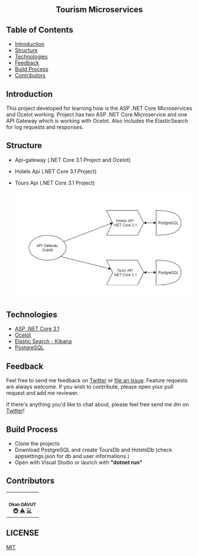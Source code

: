 <h2 align="center"> Tourism Microservices</h2> 

## Table of Contents

- [Introduction](#introduction)
- [Structure](#structure)
- [Technologies](#technologies)
- [Feedback](#feedback)
- [Build Process](#build-process)
- [Contributors](#contributors)


## Introduction

This project developed for learning how is the ASP .NET Core Microservices and Ocelot working. Project has two ASP .NET Core Microservice and one API Gateway which is working with Ocelot. Also includes the ElasticSearch for log requests and responses.

## Structure
- Api-gateway (.NET Core 3.1 Project and Ocelot)
- Hotels Api (.NET Core 3.1 Project)
- Tours Api (.NET Core 3.1 Project)


    ![Project structure](/project-structre.png)

## Technologies

- [ASP .NET Core 3.1](https://docs.microsoft.com/)
- [Ocelot](https://github.com/ThreeMammals/Ocelot)
- [Elastic Search - Kibana](https://www.elastic.co/)
- [PostgreSQL](https://www.postgresql.org/)

## Feedback

Feel free to send me feedback on [Twitter](https://twitter.com/okandavutcom) or [file an issue](https://github.com/okandavut/tourism-microservices/issues/new). Feature requests are always welcome. If you wish to contribute, please open your pull request and add me reviewer.

If there's anything you'd like to chat about, please feel free send me dm on [Twitter](https://twitter.com/okandavutcom)!


## Build Process

- Clone the projects
- Download PostgreSQL and create ToursDb and HotelsDb (check appsettings.json for db and user informations.)
- Open with Visual Studio or launch with <b>"dotnet run"</b>

## Contributors


<!-- markdownlint-enable -->
<!-- prettier-ignore-end -->
<!-- ALL-CONTRIBUTORS-LIST:END -->

<!-- ALL-CONTRIBUTORS-LIST:START - Do not remove or modify this section -->
<!-- prettier-ignore-start -->
<!-- markdownlint-disable -->
<table>
  <tr>
    <td align="center"><a href="https://medium.com/@okandavut"><img src="https://avatars3.githubusercontent.com/u/10600157?v=4" width="100px;" alt=""/><br /><sub><b>Okan DAVUT</b></sub></a><br /><a href="#infra-okandavut" title="Infrastructure (Hosting, Build-Tools, etc)">🚇</a> <a href="https://github.com/okandavut/tourism-microservices/commits?author=okandavut" title="Tests">⚠️</a> <a href="https://github.com/okandavut/tourism-microservices/commits?author=okandavut" title="Code">💻</a></td>
  </tr>
</table>

<!-- markdownlint-enable -->
<!-- prettier-ignore-end -->
<!-- ALL-CONTRIBUTORS-LIST:END -->

## LICENSE
[MIT](LICENSE)




